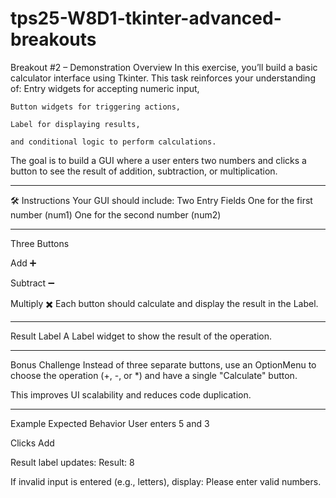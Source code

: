 # tps25-W8D1-tkinter-advanced-breakouts

Breakout #2 – Demonstration Overview
In this exercise, you’ll build a basic calculator interface using Tkinter. This task reinforces your understanding of:
    Entry widgets for accepting numeric input,

    Button widgets for triggering actions,

    Label for displaying results,

    and conditional logic to perform calculations.

The goal is to build a GUI where a user enters two numbers and clicks a button to see the result of addition, subtraction, or multiplication.

-----------------------------------------------------

🛠️ Instructions
Your GUI should include:
    Two Entry Fields
        One for the first number (num1)
        One for the second number (num2)

-----------------------------------------------------

Three Buttons

Add ➕

Subtract ➖

Multiply ✖️
 Each button should calculate and display the result in the Label.

-----------------------------------------------------

Result Label
    A Label widget to show the result of the operation.

-----------------------------------------------------

Bonus Challenge
Instead of three separate buttons, use an OptionMenu to choose the operation (+, -, or *) and have a single "Calculate" button.


This improves UI scalability and reduces code duplication.

-----------------------------------------------------

Example Expected Behavior
User enters 5 and 3


Clicks Add


Result label updates: Result: 8


If invalid input is entered (e.g., letters), display:
Please enter valid numbers.